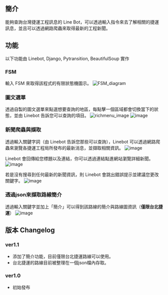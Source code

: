 ## 簡介
能夠查詢台灣捷運工程訊息的 Line Bot，可以透過輸入指令來去了解相關的捷運訊息，並且可以透過網路爬蟲來取得最新的工程新聞。

## 功能
以下功能由 Linebot, Django, Pytransition, BeautifulSoup 實作

### FSM
輸入 FSM 來取得該程式的有限狀態機圖示。
![FSM_diagram](https://user-images.githubusercontent.com/52413056/209543420-5a2f7da8-a0fa-47ee-8a21-227da4a47be5.png)

### 圖文選單
透過自製的圖文選單來點選想要查詢的地區，每點擊一個區域都會切換當下的狀態，並由 Linebot 告訴您可以查詢的項目。
![richmenu_image](https://user-images.githubusercontent.com/52413056/209543508-9e59de55-6d69-4654-80b6-288115739786.png)
![image](https://user-images.githubusercontent.com/52413056/209544555-29a9d78e-7550-4e30-a585-bc913c4fd15a.png)

### 新聞爬蟲與擷取
透過輸入關鍵字詞（由 Linebot 告訴您那些可以查詢），Linebot 可以透過網路爬蟲來瀏覽各捷運工程局所發布的最新消息，並擷取相關資訊。
![image](https://user-images.githubusercontent.com/52413056/209544675-4a7e504a-3012-49ab-876c-89d2e97597c1.png)

Linebot 會回傳給您標題以及連結，你可以透過連結點進網站瀏覽詳細新聞。
![image](https://user-images.githubusercontent.com/52413056/209544699-073fc506-8f6f-4f89-847a-636b558fa7eb.png)

若是沒有搜尋到任何最新的新聞資訊，則 Linebot 會跳出錯誤提示並建議您更改關鍵字。
![image](https://user-images.githubusercontent.com/52413056/209544748-c26e9df4-cf6b-4ca5-b2d3-d23175bacb29.png)

### 透過json來擷取路線簡介

透過輸入關鍵字並加上「簡介」可以得到該路線的簡介與路線圖資訊（**僅限台北捷運**）
![image](https://user-images.githubusercontent.com/52413056/209544769-1c411e32-9a19-4cc0-ab9a-97b241d0415c.png)

## 版本 Changelog
### ver1.1
* 添加了簡介功能，目前僅限台北捷運路線可以使用。
* 台北捷運的路線目前被整理在一個json檔內存取。

### ver1.0
* 初始發布
